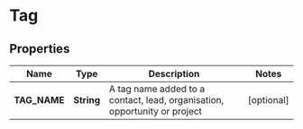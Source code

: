 
# Tag

## Properties
Name | Type | Description | Notes
------------ | ------------- | ------------- | -------------
**TAG_NAME** | **String** | A tag name added to a contact, lead, organisation, opportunity or project |  [optional]



